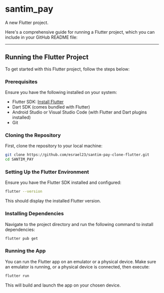 # santim_pay

A new Flutter project.

Here's a comprehensive guide for running a Flutter project, which you can include in your GitHub README file:

---

## Running the Flutter Project

To get started with this Flutter project, follow the steps below:

### Prerequisites

Ensure you have the following installed on your system:

- Flutter SDK: [Install Flutter](https://flutter.dev/docs/get-started/install)
- Dart SDK (comes bundled with Flutter)
- Android Studio or Visual Studio Code (with Flutter and Dart plugins installed)
- Git

### Cloning the Repository

First, clone the repository to your local machine:

```bash
git clone https://github.com/esrael23/santim-pay-clone-flutter.git
cd SANTIM_PAY
```

### Setting Up the Flutter Environment

Ensure you have the Flutter SDK installed and configured:

```bash
flutter --version
```

This should display the installed Flutter version.

### Installing Dependencies

Navigate to the project directory and run the following command to install dependencies:

```bash
flutter pub get
```

### Running the App

You can run the Flutter app on an emulator or a physical device. Make sure an emulator is running, or a physical device is connected, then execute:

```bash
flutter run
```

This will build and launch the app on your chosen device.


